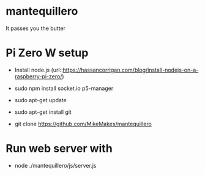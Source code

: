 # mantequillero   
It passes you the butter   

# Pi Zero W setup   
- Install node.js (url::https://hassancorrigan.com/blog/install-nodejs-on-a-raspberry-pi-zero/)

- sudo npm install socket.io p5-manager

- sudo apt-get update
- sudo apt-get install git
- git clone https://github.com/MikeMakes/mantequillero

# Run web server with
- node ./mantequillero/js/server.js